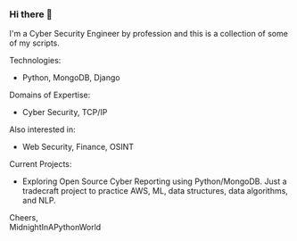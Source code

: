 ### Hi there 👋

I'm a Cyber Security Engineer by profession and this is a collection of some of my scripts. 

Technologies:
 - Python, MongoDB, Django
 
Domains of Expertise:
  - Cyber Security, TCP/IP
  
Also interested in:
- Web Security, Finance, OSINT

Current Projects:
- Exploring Open Source Cyber Reporting using Python/MongoDB.  Just a tradecraft project to practice AWS, ML, data structures, data algorithms, and NLP.  


Cheers,  
MidnightInAPythonWorld
